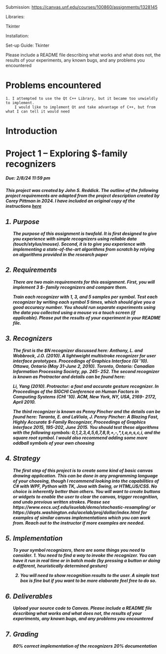 Submission: https://canvas.unf.edu/courses/100860/assignments/1328145

Libraries:

Tkinter



Installation:


Set-up Guide:
    Tkinter



Please include a README file describing what works and
what does not, the results of your experiments, any known bugs, and any problems you
encountered


<h1>Problems encountered</h1>

    1. I attempted to use the Qt C++ Library, but it became too unwieldly to implement.
        I would like to implement Qt and take advantage of C++, but from what I can tell it would need
    

<h1>Introduction</h1>
<h1>Project 1 – Exploring $-family recognizers</h1>
<h5>Due: 2/8/24 11:59 pm<h5/>

This project was created by John S. Reddick. The outline of the following project requirements are adapted from the 
    project description created by Corey Pittman in 2024. I have included an original copy of the instructions 
[here](https://github.com/John-S-Reddick/resume-reference/blob/main/CIS4930%20Novel%20User%20Interfaces/Project%201/SpecialTopicsProj1.pdf "here")

<ol>
  <h2><li>Purpose</h2>
    The purpose of this assignment is twofold. It is first designed to give you experience with simple
    recognizers using reliable data (touch/stylus/mouse). Second, it is to give you experience with
    implementing a state-of-the-art algorithms from scratch by relying on algorithms provided in
    the research paper
    </li>

  <h2><li>Requirements</h2>
    There are two main requirements for this assignment. First, you will implement 3 $- family
    recognizers and compare them.

Train each recognizer with 1, 3, and 5 samples per symbol. Test each recognizer by writing each
symbol 5 times, which should give you a good accuracy number. You should run separate
experiments using the data you collected using a mouse vs a touch screen (if applicable). Please
put the results of your experiment in your README file.
  </li>

  <h2><li>Recognizers</h2>
The first is the $N recognizer discussed here:
Anthony, L. and Wobbrock, J.O. (2010). A lightweight multistroke recognizer for user interface
prototypes. Proceedings of Graphics Interface (GI '10). Ottawa, Ontario (May 31-June 2, 2010).
Toronto, Ontario: Canadian Information Processing Society, pp. 245- 252.
The second recognizer is known as Protractor and details can be found here:

Li, Yang (2010). Protractor: a fast and accurate gesture recognizer. In Proceedings of the SIGCHI
Conference on Human Factors in Computing Systems (CHI '10). ACM, New York, NY, USA, 2169-
2172, April 2010.

The third recognizer is known as Penny Pincher and the details can be found here:
Taranta, E. and LaViola, J. Penny Pincher: A Blazing Fast, Highly Accurate $-Family Recognizer,
Proceedings of Graphics Interface 2015, 195-202, June 2015.
You should test these algorithms with the following symbols: 0,1,2,3,4,5,6,7,8,9,+,-,*,t,a,n,s,c,i,
and the square root symbol. I would also recommend adding some more oddball symbols of
your own choosing</li>

  <h2><li>Strategy</h2>
    The first step of this project is to create some kind of basic canvas drawing application. This can
    be done in any programming language of your choosing, though I recommend looking into the
    capabilities of C# with WPF, Python with TK, Java with Swing, or HTML/JS/CSS. No choice is
    inherently better than others. You will want to create buttons or widgets to enable the user to
    clear the canvas, trigger recognition, and undo previous written strokes. Please see
    https://www.eecs.ucf.edu/isuelab/demo/stochastic-resampling/ or
    https://depts.washington.edu/acelab/proj/dollar/index.html for examples of similar canvas
    implementations which you can work from. Reach out to the instructor if more examples are
    needed.
    </li>
  <h2><li>Implementation</h2>
To  your symbol recognizers, there are some things you need to consider.
1. You need to find a way to invoke the recognizer. You can have it run in real time or in
batch mode (by pressing a button or doing a different, heuristically determined gesture)

2. You will need to show recognition results to the user. A simple text box is fine but if you
want to be more elaborate feel free to do so.
    </li>
  <h2><li>Deliverables</h2>
Upload your source code to Canvas. Please include a README file describing what works and
what does not, the results of your experiments, any known bugs, and any problems you
encountered
    </li>
    <h2><li>Grading</h2>
    80% correct implementation of the recognizers
    20% documentation
    </li>
</ol>


